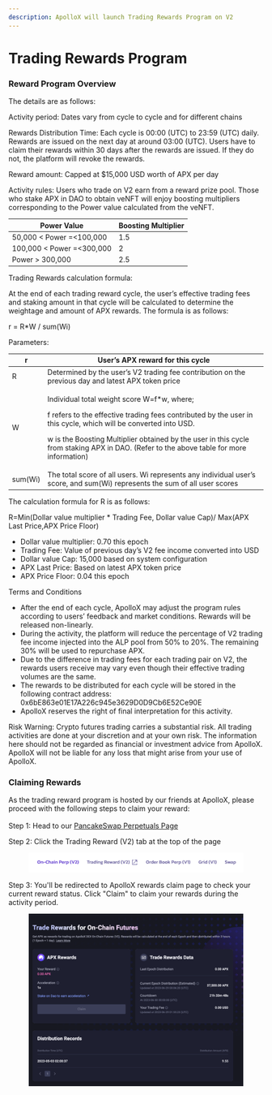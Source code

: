 ```yaml
---
description: ApolloX will launch Trading Rewards Program on V2
---
```


# Trading Rewards Program

### Reward Program Overview

The details are as follows:

Activity period: Dates vary from cycle to cycle and for different chains

Rewards Distribution Time: Each cycle is 00:00 (UTC) to 23:59 (UTC) daily. Rewards are issued on the next day at around 03:00 (UTC). Users have to claim their rewards within 30 days after the rewards are issued. If they do not, the platform will revoke the rewards.&#x20;

Reward amount: Capped at $15,000 USD worth of APX per day

Activity rules: Users who trade on V2 earn from a reward prize pool. Those who stake APX in DAO to obtain veNFT will enjoy boosting multipliers corresponding to the Power value calculated from the veNFT.&#x20;

| Power Value               | Boosting Multiplier  |
| ------------------------- | -------------------- |
| 50,000 < Power =<100,000  | 1.5                  |
| 100,000 < Power =<300,000 | 2                    |
| Power > 300,000           | 2.5                  |

Trading Rewards calculation formula:&#x20;

At the end of each trading reward cycle, the user’s effective trading fees and staking amount in that cycle will be calculated to determine the weightage and amount of APX rewards. The formula is as follows:

r = R\*W / sum(Wi)



Parameters:

| r       | User’s APX reward for this cycle                                                                                                                                                                                                                                                                                        |
| ------- | ----------------------------------------------------------------------------------------------------------------------------------------------------------------------------------------------------------------------------------------------------------------------------------------------------------------------- |
| R       | Determined by the user’s V2 trading fee contribution on the previous day and latest APX token price                                                                                                                                                                                                                     |
| W       | <p>Individual total weight score W=f*w, where;</p><p>f refers to the effective trading fees contributed by the user in this cycle, which will be converted into USD.</p><p>w is the Boosting Multiplier obtained by the user in this cycle from staking APX in DAO. (Refer to the above table for more information)</p> |
| sum(Wi) | The total score of all users. Wi represents any individual user’s score, and sum(Wi) represents the sum of all user scores                                                                                                                                                                                              |

&#x20;

The calculation formula for R is as follows:

R=Min(Dollar value multiplier \* Trading Fee, Dollar value Cap)/ Max(APX Last Price,APX Price Floor)

* Dollar value multiplier: 0.70 this epoch
* Trading Fee: Value of previous day’s V2 fee income converted into USD
* Dollar value Cap: 15,000 based on system configuration
* APX Last Price: Based on latest APX token price
* APX Price Floor: 0.04 this epoch

Terms and Conditions

* After the end of each cycle, ApolloX may adjust the program rules according to users’ feedback and market conditions. Rewards will be released non-linearly.
* During the activity, the platform will reduce the percentage of V2 trading fee income injected into the ALP pool from 50% to 20%. The remaining 30% will be used to repurchase APX.
* Due to the difference in trading fees for each trading pair on V2, the rewards users receive may vary even though their effective trading volumes are the same.
* The rewards to be distributed for each cycle will be stored in the following contract address: 0x6bE863e01E17A226c945e3629D0D9Cb6E52Ce90E
* ApolloX reserves the right of final interpretation for this activity.

Risk Warning: Crypto futures trading carries a substantial risk. All trading activities are done at your discretion and at your own risk. The information here should not be regarded as financial or investment advice from ApolloX. ApolloX will not be liable for any loss that might arise from your use of ApolloX.

### Claiming Rewards

As the trading reward program is hosted by our friends at ApolloX, please proceed with the following steps to claim your reward:\
\
Step 1: Head to our [PancakeSwap Perpetuals Page](https://perp.pancakeswap.finance/en/futures/v2/)

Step 2: Click the Trading Reward (V2) tab at the top of the page

<figure><img src="../../../.gitbook/assets/Trading Reward.png" alt=""><figcaption></figcaption></figure>

Step 3: You'll be redirected to ApolloX rewards claim page to check your current reward status. Click "Claim" to claim your rewards during the activity period.

<figure><img src="../../../.gitbook/assets/Screenshot 2023-06-29 at 10.26.11 AM.png" alt=""><figcaption></figcaption></figure>
